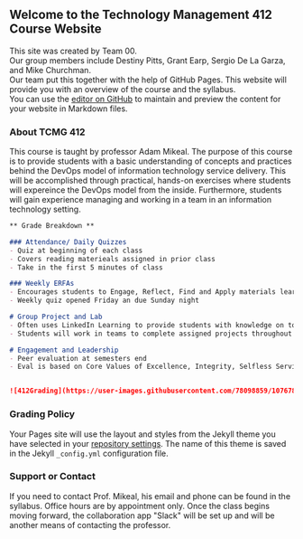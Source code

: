 ## Welcome to the Technology Management 412 Course Website

This site was created by Team 00.  
Our group members include Destiny Pitts, Grant Earp, Sergio De La Garza, and Mike Churchman.  
Our team put this together with the help of GitHub Pages.
This website will provide you with an overview of the course and the syllabus.  
You can use the [editor on GitHub](https://github.com/FarmersFight22/project2/edit/gh-pages/index.md) to maintain and preview the content for your website in Markdown files.


### About TCMG 412

This course is taught by professor Adam Mikeal.  The purpose of this course is to provide students with a basic understanding of concepts and practices behind the DevOps model of information technology service delivery.  This will be accomplished through practical, hands-on exercises where students will expereince the DevOps model from the inside.  Furthermore, students will gain experience managing and working in a team in an information technology setting.  

```markdown
** Grade Breakdown **

### Attendance/ Daily Quizzes
- Quiz at beginning of each class 
- Covers reading materieals assigned in prior class
- Take in the first 5 minutes of class

### Weekly ERFAs
- Encourages students to Engage, Reflect, Find and Apply materials learned in lecture
- Weekly quiz opened Friday an due Sunday night

# Group Project and Lab
- Often uses LinkedIn Learning to provide students with knowledge on topic
- Students will work in teams to complete assigned projects throughout the semester

# Engagement and Leadership
- Peer evaluation at semesters end
- Eval is based on Core Values of Excellence, Integrity, Selfless Service, and Respect


![412Grading](https://user-images.githubusercontent.com/78098859/107678610-3adb2500-6c61-11eb-8784-f7c4dfed65e6.PNG)
```

### Grading Policy

Your Pages site will use the layout and styles from the Jekyll theme you have selected in your [repository settings](https://github.com/FarmersFight22/project2/settings). The name of this theme is saved in the Jekyll `_config.yml` configuration file.


### Support or Contact

If you need to contact Prof. Mikeal, his email and phone can be found in the syllabus.  Office hours are by appointment only.  Once the class begins moving forward, the collaboration app "Slack" will be set up and will be another means of contacting the professor.
